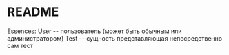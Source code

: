 # README

Essences:
  User -- пользователь (может быть обычным или администратором)
  Test -- сущность представляющая непосредственно сам тест


